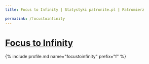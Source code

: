 ```yaml
---
title: Focus to Infinity | Statystyki patronite.pl | Patromierz

permalink: /focustoinfinity
---
```


# [Focus to Infinity](https://patronite.pl/focustoinfinity)

{% include profile.md name="focustoinfinity" prefix="f" %}
